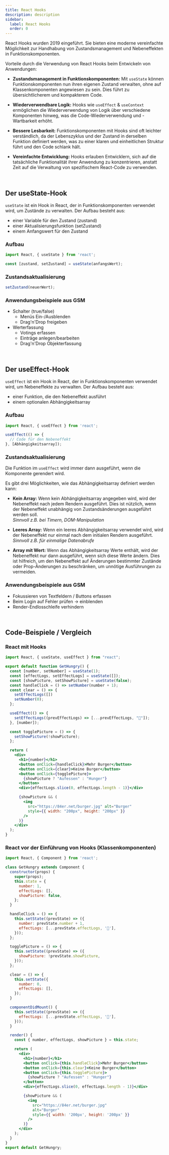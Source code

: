 ```yaml
---
title: React Hooks
description: description
sidebar:
  label: React Hooks
  order: 0
---
```


React Hooks wurden 2019 eingeführt. Sie bieten eine moderne vereinfachte Möglichkeit zur Handhabung von Zustandsmanagement und Nebeneffekten in Funktionskomponenten.

Vorteile durch die Verwendung von React Hooks beim Entwickeln von Anwendungen:

- **Zustandsmanagement in Funktionskomponenten:** Mit `useState` können Funktionskomponenten nun ihren eigenen Zustand verwalten, ohne auf Klassenkomponenten angewiesen zu sein. Dies führt zu übersichtlicherem und kompakterem Code.

- **Wiederverwendbare Logik:** Hooks wie `useEffect` & `useContext` ermöglichen die Wiederverwendung von Logik über verschiedene Komponenten hinweg, was die Code-Wiederverwendung und -Wartbarkeit erhöht.

- **Bessere Lesbarkeit:** Funktionskomponenten mit Hooks sind oft leichter verständlich, da der Lebenszyklus und der Zustand in derselben Funktion definiert werden, was zu einer klaren und einheitlichen Struktur führt und den Code schlank hält.

- **Vereinfachte Entwicklung:** Hooks erlauben Entwicklern, sich auf die tatsächliche Funktionalität ihrer Anwendung zu konzentrieren, anstatt Zeit auf die Verwaltung von spezifischem React-Code zu verwenden.

<br/>

## Der useState-Hook

`useState` ist ein Hook in React, der in Funktionskomponenten verwendet wird, um Zustände zu verwalten. Der Aufbau besteht aus:

- einer Variable für den Zustand (zustand)
- einer Aktualisierungsfunktion (setZustand)
- einem Anfangswert für den Zustand

### Aufbau
```jsx
import React, { useState } from 'react';

const [zustand, setZustand] = useState(anfangsWert);
```
### Zustandsaktualisierung
```jsx
setZustand(neuerWert);
```

### Anwendungsbeispiele aus GSM

- Schalter (true/false)
  - Menüs Ein-/Ausblenden
  - Drag'n'Drop freigeben
- Werterfassung
  - Votings erfassen
  - Einträge anlegen/bearbeiten
  - Drag'n'Drop Objekterfassung

<br/>

## Der useEffect-Hook
`useEffect` ist ein Hook in React, der in Funktionskomponenten verwendet wird, um Nebeneffekte zu verwalten. Der Aufbau besteht aus:

- einer Funktion, die den Nebeneffekt ausführt
- einem optionalen Abhängigkeitsarray

### Aufbau
```jsx
import React, { useEffect } from 'react';

useEffect(() => {
  // Code für den Nebeneffekt
}, [Abhängigkeitsarray]);
```

### Zustandsaktualisierung
Die Funktion im `useEffect` wird immer dann ausgeführt, wenn die Komponente gerendert wird.

Es gibt drei Möglichkeiten, wie das Abhängigkeitsarray definiert werden kann:

- **Kein Array:** Wenn kein Abhängigkeitsarray angegeben wird, wird der Nebeneffekt nach jedem Rendern ausgeführt. Dies ist nützlich, wenn der Nebeneffekt unabhängig von Zustandsänderungen ausgeführt werden soll. <br/> _Sinnvoll z.B. bei Timern, DOM-Manipulation_

- **Leeres Array:** Wenn ein leeres Abhängigkeitsarray verwendet wird, wird der Nebeneffekt nur einmal nach dem initialen Rendern ausgeführt. <br/> _Sinnvoll z.B. für einmalige Datenabrufe_

- **Array mit Wert:** Wenn das Abhängigkeitsarray Werte enthält, wird der Nebeneffekt nur dann ausgeführt, wenn sich diese Werte ändern. Dies ist hilfreich, um den Nebeneffekt auf Änderungen bestimmter Zustände oder Prop-Änderungen zu beschränken, um unnötige Ausführungen zu vermeiden.

### Anwendungsbeispiele aus GSM

- Fokussieren von Textfeldern / Buttons erfassen
- Beim Login auf Fehler prüfen -> einblenden
- Render-Endlosschleife verhindern

<br/>

## Code-Beispiele / Vergleich

### React mit Hooks

```jsx
import React, { useState, useEffect } from "react";

export default function GetHungry() {
  const [number, setNumber] = useState(1);
  const [effectLogs, setEffectLogs] = useState([]);
  const [showPicture, setShowPicture] = useState(false);
  const handleClick = () => setNumber(number + 1);
  const clear = () => {
    setEffectLogs([])
    setNumber(0);
  };

  useEffect(() => {
    setEffectLogs((prevEffectLogs) => [...prevEffectLogs, "🍔"]);
  }, [number]);

  const togglePicture = () => {
    setShowPicture(!showPicture);
  };

  return (
    <div>
      <h1>{number}</h1>
      <button onClick={handleClick}>Mehr Burger</button>
      <button onClick={clear}>Keine Burger</button>
      <button onClick={togglePicture}>
        {showPicture ? "Aufessen" : "Hunger"}
      </button>
      <div>{effectLogs.slice(0, effectLogs.length - 1)}</div>

      {showPicture && (
        <img
          src="https://84er.net/burger.jpg" alt="Burger"
          style={{ width: "200px", height: "200px" }}
        />
      )}
    </div>
  );
}
```

### React vor der Einführung von Hooks (Klassenkomponenten)

```jsx
import React, { Component } from 'react';

class GetHungry extends Component {
  constructor(props) {
    super(props);
    this.state = {
      number: 1,
      effectLogs: [],
      showPicture: false,
    };
  }

  handleClick = () => {
    this.setState((prevState) => ({
      number: prevState.number + 1,
      effectLogs: [...prevState.effectLogs, '🍔'],
    }));
  };

  togglePicture = () => {
    this.setState((prevState) => ({
      showPicture: !prevState.showPicture,
    }));
  };

  clear = () => {
    this.setState({
      number: 0,
      effectLogs: [],
    });
  }

  componentDidMount() {
    this.setState((prevState) => ({
      effectLogs: [...prevState.effectLogs, '🍔'],
    }));
  }

  render() {
    const { number, effectLogs, showPicture } = this.state;

    return (
      <div>
        <h1>{number}</h1>
        <button onClick={this.handleClick}>Mehr Burger</button>
        <button onClick={this.clear}>Keine Burger</button>
        <button onClick={this.togglePicture}>
          {showPicture ? "Aufessen" : "Hunger"}
        </button>
        <div>{effectLogs.slice(0, effectLogs.length - 1)}</div>

        {showPicture && (
          <img
            src="https://84er.net/burger.jpg"
            alt="Burger"
            style={{ width: '200px', height: '200px' }}
          />
        )}
      </div>
    );
  }
}
export default GetHungry;
```